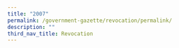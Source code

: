 ```yaml
---
title: "2007"
permalink: /government-gazette/revocation/permalink/
description: ""
third_nav_title: Revocation
---
```

